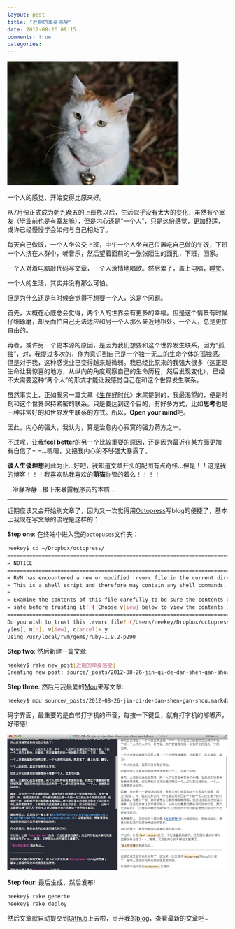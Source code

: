 ```yaml
---
layout: post
title: "近期的单身感受"
date: 2012-08-26 09:15
comments: true
categories: 
---
```


![我是萌猫](images/posts/cats/1.png)

一个人的感觉，开始变得比原来好。

从7月份正式成为朝九晚五的上班族以后，生活似乎没有太大的变化，虽然有个室友（毕业前也是有室友嘛），但是内心还是“一个人”，只是这份感觉，更加舒适，或许已经慢慢学会如何与自己相处了。

<!--more-->

每天自己做饭，一个人坐公交上班，中午一个人坐自己位置吃自己做的午饭，下班一个人挤在人群中，听音乐，然后望着面前的一张张陌生的面孔，下班，回家。

一个人对着电脑敲代码写文章，一个人深情地唱歌。然后累了，盖上电脑，睡觉。

一个人的生活，其实并没有那么可怕。

但是为什么还是有时候会觉得不想要一个人，这是个问题。

首先，大概在心底总会觉得，两个人的世界会有更多的幸福。但是这个情景有时候仔细琢磨，却反而怕自己无法适应和另一个人那么亲近地相处。一个人，总是更加自由的。

再者，或许另一个更本源的原因，是因为我们想要和这个世界发生联系，因为“孤独”，对，我提过多次的，作为意识到自己是一个独一无二的生命个体的孤独感。但是对于我，这种感觉业已变得越来越微弱。我已经比原来的我强大很多（这正是生命让我惊喜的地方，从纵向的角度观察自己的生命历程，然后发现变化），已经不太需要这种“两个人”的形式才能让我感觉自己在和这个世界发生联系。

虽然事实上，正如我另一篇文章《[生在好时代](http://blog.neekey.net/blog/2012/08/25/sheng-zai-hao-shi-dai/)》末尾提到的，我最渴望的，便是时刻和这个世界保持紧密的联系。只是要达到这个目的，有好多方式，比如**思考**也是一种非常好的和世界发生联系的方式。所以，**Open your mind**吧。

因此，内心的强大，我认为，算是治愈内心寂寞的强力药方之一。

不过呢，让我**feel better**的另一个比较重要的原因，还是因为最近在某方面更加有自信了= =...嗯嗯，又把我内心的不够强大暴露了。

**谈人生谈理想**到此为止...好吧，我知道文章开头的配图有点奇怪...但是！！这是我的博客！！！我喜欢贴我喜欢的**萌猫**你管的着么！！！！

...冷静冷静...接下来暴露程序员的本质...

--------------------

近期应该又会开始刷文章了，因为又一次觉得用[Octopress](http://blog.neekey.net/blog/2012/01/08/octopass/)写blog的便捷了，基本上我现在写文章的流程是这样的：

**Step one**: 在终端中进入我的`octopuses`文件夹：

```bash
neekey$ cd ~/Dropbox/octopress/
==============================================================================
= NOTICE                                                                     =
==============================================================================
= RVM has encountered a new or modified .rvmrc file in the current directory =
= This is a shell script and therefore may contain any shell commands.       =
=                                                                            =
= Examine the contents of this file carefully to be sure the contents are    =
= safe before trusting it! ( Choose v[iew] below to view the contents )      =
==============================================================================
Do you wish to trust this .rvmrc file? (/Users/neekey/Dropbox/octopress/.rvmrc)
y[es], n[o], v[iew], c[ancel]> y
Using /usr/local/rvm/gems/ruby-1.9.2-p290

```

**Step two**: 然后新建一篇文章:

```bash
neekey$ rake new_post[近期的单身感受]
Creating new post: source/_posts/2012-08-26-jin-qi-de-dan-shen-gan-shou.markdown
```
**Step three**: 然后用我最爱的[Mou](http://mouapp.com/)来写文章:

```bash
neekey$ mou source/_posts/2012-08-26-jin-qi-de-dan-shen-gan-shou.markdown
```
码字界面，最重要的是自带打字机的声音，每按一下键盘，就有打字机的嘟嘟声，好带感!

![Mou](images/posts/use_mou_writing.png)

**Step four**: 最后生成，然后发布!

```bash
neekey$ rake generte
neekey$ rake deploy
```

然后文章就自动提交到[Github](http://github.com)上去啦，点开我的[blog](http://blog.neekey.net)，查看最新的文章吧~

